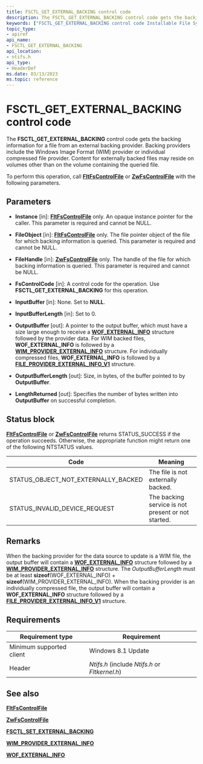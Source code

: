 ```yaml
---
title: FSCTL_GET_EXTERNAL_BACKING control code
description: The FSCTL_GET_EXTERNAL_BACKING control code gets the backing information for a file from an external backing provider.
keywords: ["FSCTL_GET_EXTERNAL_BACKING control code Installable File System Drivers"]
topic_type:
- apiref
api_name:
- FSCTL_GET_EXTERNAL_BACKING
api_location:
- ntifs.h
api_type:
- HeaderDef
ms.date: 03/13/2023
ms.topic: reference
---
```


# FSCTL_GET_EXTERNAL_BACKING control code

The **FSCTL_GET_EXTERNAL_BACKING** control code gets the backing information for a file from an external backing provider. Backing providers include the Windows Image Format (WIM) provider or individual compressed file provider. Content for externally backed files may reside on volumes other than on the volume containing the queried file.

To perform this operation, call [**FltFsControlFile**](/windows-hardware/drivers/ddi/fltkernel/nf-fltkernel-fltfscontrolfile) or [**ZwFsControlFile**](/previous-versions/ff566462(v=vs.85)) with the following parameters.

## Parameters

- **Instance** [in]: [**FltFsControlFile**](/windows-hardware/drivers/ddi/fltkernel/nf-fltkernel-fltfscontrolfile) only. An opaque instance pointer for the caller. This parameter is required and cannot be NULL.

- **FileObject** [in]: [**FltFsControlFile**](/windows-hardware/drivers/ddi/fltkernel/nf-fltkernel-fltfscontrolfile) only. The file pointer object of the file for which backing information is queried. This parameter is required and cannot be NULL.

- **FileHandle** [in]: [**ZwFsControlFile**](/previous-versions/ff566462(v=vs.85)) only. The handle of the file for which backing information is queried. This parameter is required and cannot be NULL.

- **FsControlCode** [in]: A control code for the operation. Use **FSCTL_GET_EXTERNAL_BACKING** for this operation.

- **InputBuffer** [in]: None. Set to **NULL**.

- **InputBufferLength** [in]: Set to 0.

- **OutputBuffer** [out]: A pointer to the output buffer, which must have a size large enough to receive a [**WOF_EXTERNAL_INFO**](/windows-hardware/drivers/ddi/ntifs/ns-ntifs-_wof_external_info) structure followed by the provider data. For WIM backed files, **WOF_EXTERNAL_INFO** is followed by a [**WIM_PROVIDER_EXTERNAL_INFO**](/windows-hardware/drivers/ddi/ntifs/ns-ntifs-_wim_provider_external_info) structure. For individually compressed files, **WOF_EXTERNAL_INFO** is followed by a [**FILE_PROVIDER_EXTERNAL_INFO_V1**](/windows-hardware/drivers/ddi/ntifs/ns-ntifs-_file_provider_external_info_v1) structure.

- **OutputBufferLength** [out]: Size, in bytes, of the buffer pointed to by **OutputBuffer**.

- **LengthReturned** [out]: Specifies the number of bytes written into **OutputBuffer** on successful completion.

## Status block

[**FltFsControlFile**](/windows-hardware/drivers/ddi/fltkernel/nf-fltkernel-fltfscontrolfile) or [**ZwFsControlFile**](/previous-versions/ff566462(v=vs.85)) returns STATUS_SUCCESS if the operation succeeds. Otherwise, the appropriate function might return one of the following NTSTATUS values.

| Code | Meaning |
| ---- | ------- |
| STATUS_OBJECT_NOT_EXTERNALLY_BACKED | The file is not externally backed. |
| STATUS_INVALID_DEVICE_REQUEST | The backing service is not present or not started. |

## Remarks

When the backing provider for the data source to update is a WIM file, the output buffer will contain a [**WOF_EXTERNAL_INFO**](/windows-hardware/drivers/ddi/ntifs/ns-ntifs-_wof_external_info) structure followed by a [**WIM_PROVIDER_EXTERNAL_INFO**](/windows-hardware/drivers/ddi/ntifs/ns-ntifs-_wim_provider_external_info) structure. The *OutputBufferLength* must be at least **sizeof**(WOF_EXTERNAL_INFO) + **sizeof**(WIM_PROVIDER_EXTERNAL_INFO). When the backing provider is an individually compressed file, the output buffer will contain a **WOF_EXTERNAL_INFO** structure followed by a [**FILE_PROVIDER_EXTERNAL_INFO_V1**](/windows-hardware/drivers/ddi/ntifs/ns-ntifs-_file_provider_external_info_v1) structure.

## Requirements

| Requirement type | Requirement |
| ---------------- | ----------- |
| Minimum supported client | Windows 8.1 Update |
| Header | *Ntifs.h* (include *Ntifs.h* or *Fltkernel.h*) |

## See also

[**FltFsControlFile**](/windows-hardware/drivers/ddi/fltkernel/nf-fltkernel-fltfscontrolfile)

[**ZwFsControlFile**](/previous-versions/ff566462(v=vs.85))

[**FSCTL_SET_EXTERNAL_BACKING**](fsctl-set-external-backing.md)

[**WIM_PROVIDER_EXTERNAL_INFO**](/windows-hardware/drivers/ddi/ntifs/ns-ntifs-_wim_provider_external_info)

[**WOF_EXTERNAL_INFO**](/windows-hardware/drivers/ddi/ntifs/ns-ntifs-_wof_external_info)
